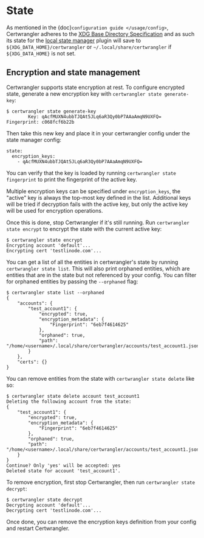 # State

As mentioned in the {doc}`configuration guide </usage/config>`, Certwrangler adheres to the [XDG Base Directory Specification](https://specifications.freedesktop.org/basedir-spec/basedir-spec-latest.html) and as such its state for the [local state manager](#certwrangler.state_managers.local.LocalStateManager) plugin will save to `${XDG_DATA_HOME}/certwrangler` or `~/.local/share/certwrangler` if `${XDG_DATA_HOME}` is not set.

## Encryption and state management

Certwrangler supports state encryption at rest. To configure encrypted state, generate a new encryption key with `certwrangler state generate-key`:


```
$ certwrangler state generate-key
        Key: qAcfMUXN4ubbTJQAt5JLq6aR3Qy0bP7AAaAmqN9UXFQ=
Fingerprint: c068fcf6b22b
```

Then take this new key and place it in your certwrangler config under the state manager config:

```
state:
  encryption_keys:
    - qAcfMUXN4ubbTJQAt5JLq6aR3Qy0bP7AAaAmqN9UXFQ=
```

You can verify that the key is loaded by running `certwrangler state fingerprint` to print the fingerprint of the active key.

Multiple encryption keys can be specified under `encryption_keys`, the "active" key is always the top-most key defined in the list. Additional keys will be tried if decryption fails with the active key, but only the active key will be used for encryption operations.

Once this is done, stop Certwrangler if it's still running. Run `certwrangler state encrypt` to encrypt the state with the current active key:

```
$ certwrangler state encrypt
Encrypting account 'default'...
Encrypting cert 'testlinode.com'...
```

You can get a list of all the entities in certwrangler's state by running `certwrangler state list`. This will also print orphaned entities, which are entities that are in the state but not referenced by your config. You can filter for orphaned entities by passing the `--orphaned` flag:

```
$ certwrangler state list --orphaned
{
    "accounts": {
        "test_account1": {
            "encrypted": true,
            "encryption_metadata": {
                "Fingerprint": "6eb7f4614625"
            },
            "orphaned": true,
            "path": "/home/<username>/.local/share/certwrangler/accounts/test_account1.json"
        }
    },
    "certs": {}
}
```

You can remove entities from the state with `certwrangler state delete` like so:

```
$ certwrangler state delete account test_account1
Deleting the following account from the state:
{
    "test_account1": {
        "encrypted": true,
        "encryption_metadata": {
            "Fingerprint": "6eb7f4614625"
        },
        "orphaned": true,
        "path": "/home/<username>/.local/share/certwrangler/accounts/test_account1.json"
    }
}
Continue? Only 'yes' will be accepted: yes
Deleted state for account 'test_account1'.
```

To remove encryption, first stop Certwrangler, then run `certwrangler state decrypt`:

```
$ certwrangler state decrypt
Decrypting account 'default'...
Decrypting cert 'testlinode.com'...

```

Once done, you can remove the encryption keys definition from your config and restart Certwrangler.
